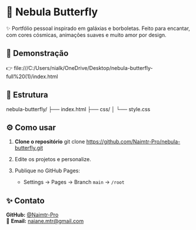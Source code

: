 # 🦋 Nebula Butterfly

✨ Portfólio pessoal inspirado em galáxias e borboletas. Feito para encantar, com cores cósmicas, animações suaves e muito amor por design.

## 🚀 Demonstração

👉 file:///C:/Users/nialk/OneDrive/Desktop/nebula-butterfly-full%20(1)/index.html

## 📂 Estrutura

nebula-butterfly/
├── index.html
├── css/
│   └── style.css

## ⚙️ Como usar

1. **Clone o repositório**
   git clone https://github.com/Naimtr-Pro/nebula-butterfly.git

2. Edite os projetos e personalize.

3. Publique no GitHub Pages:
   - Settings → Pages → Branch `main` → `/root`

## ✨ Contato

**GitHub:** [@Naimtr-Pro](https://github.com/Naimtr-Pro)  
📧 **Email:** naiane.mtr@gmail.com
